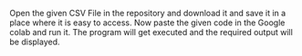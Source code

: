 Open the given CSV File in the repository and download it and save it in a place where it is easy to access.
Now paste the given code in the Google colab and run it.
The program will get executed and the required output will be displayed.
